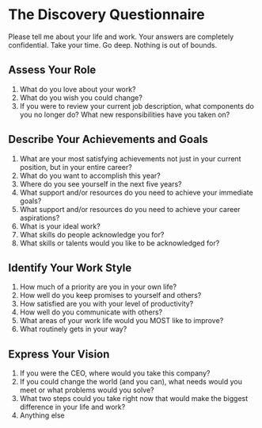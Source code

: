 # The Discovery Questionnaire

Please tell me about your life and work. Your answers are completely confidential. Take your time. Go deep. Nothing is out of bounds.

## Assess Your Role

1. What do you love about your work?
2. What do you wish you could change?
3. If you were to review your current job description, what components do you no longer do? What new responsibilities have you taken on?

## Describe Your Achievements and Goals

1. What are your most satisfying achievements not just in your current position, but in your entire career?
2. What do you want to accomplish this year?
3. Where do you see yourself in the next five years?
4. What support and/or resources do you need to achieve your immediate goals?
5. What support and/or resources do you need to achieve your career aspirations?
6. What is your ideal work?
7. What skills do people acknowledge you for?
8. What skills or talents would you like to be acknowledged for?

## Identify Your Work Style

1. How much of a priority are you in your own life?
2. How well do you keep promises to yourself and others?
3. How satisfied are you with your level of productivity?
4. How well do you communicate with others?
5. What areas of your work life would you MOST like to improve?
6. What routinely gets in your way?

## Express Your Vision

1. If you were the CEO, where would you take this company?
2. If you could change the world (and you can), what needs would you meet or what problems would you solve?
3. What two steps could you take right now that would make the biggest difference in your life and work?
4. Anything else